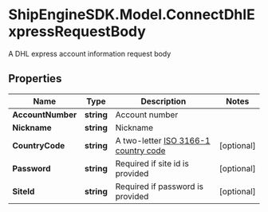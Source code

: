 # ShipEngineSDK.Model.ConnectDhlExpressRequestBody
A DHL express account information request body

## Properties

Name | Type | Description | Notes
------------ | ------------- | ------------- | -------------
**AccountNumber** | **string** | Account number | 
**Nickname** | **string** | Nickname | 
**CountryCode** | **string** | A two-letter [ISO 3166-1 country code](https://en.wikipedia.org/wiki/ISO_3166-1)  | [optional] 
**Password** | **string** | Required if site id is provided | [optional] 
**SiteId** | **string** | Required if password is provided | [optional] 

